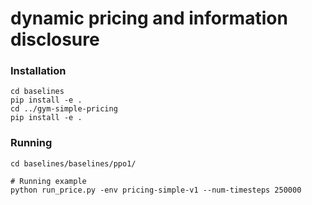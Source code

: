 # dynamic pricing and information disclosure

### Installation

```shell
cd baselines
pip install -e .
cd ../gym-simple-pricing
pip install -e .
```


### Running
```Sh
cd baselines/baselines/ppo1/

# Running example
python run_price.py -env pricing-simple-v1 --num-timesteps 250000
```
